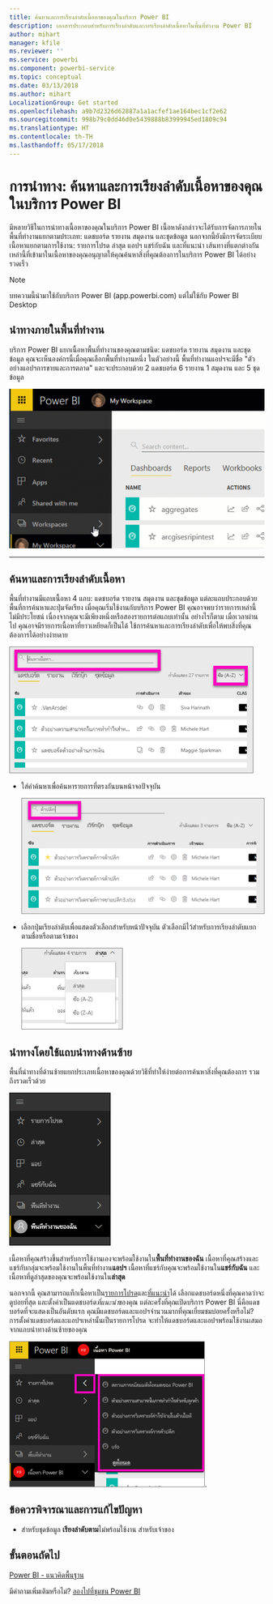 ```yaml
---
title: ค้นหาและการเรียงลำดับเนื้อหาของคุณในบริการ Power BI
description: เอกสารประกอบสำหรับการเรียงลำดับและการเรียงลำดับเนื้อหาในพื้นที่ทำงาน Power BI
author: mihart
manager: kfile
ms.reviewer: ''
ms.service: powerbi
ms.component: powerbi-service
ms.topic: conceptual
ms.date: 03/13/2018
ms.author: mihart
LocalizationGroup: Get started
ms.openlocfilehash: a9b7d2326d62887a1a1acfef1ae164bec1cf2e62
ms.sourcegitcommit: 998b79c0dd46d0e5439888b83999945ed1809c94
ms.translationtype: HT
ms.contentlocale: th-TH
ms.lasthandoff: 05/17/2018
---
```

# <a name="navigation-searching-finding-and-sorting-content-in-power-bi-service"></a>การนำทาง: ค้นหาและการเรียงลำดับเนื้อหาของคุณในบริการ Power BI
มีหลายวิธีในการนำทางเนื้อหาของคุณในบริการ Power BI เนื้อหาดังกล่าวจะได้รับการจัดการภายในพื้นที่ทำงานแยกตามประเภท: แดชบอร์ด รายงาน สมุดงาน และชุดข้อมูล  นอกจากนี้ยังมีการจัดระเบียบเนื้อหาแยกตามการใช้งาน: รายการโปรด ล่าสุด แอปฯ แชร์กับฉัน และที่แนะนำ เส้นทางที่แตกต่างกันเหล่านี้ที่เข้ามาในเนื้อหาของคุณอนุญาตให้คุณค้นหาสิ่งที่คุณต้องการในบริการ Power BI ได้อย่างรวดเร็ว  

>[!NOTE] 
>บทความนี้นำมาใช้กับบริการ Power BI (app.powerbi.com) แต่ไม่ใช้กับ Power BI Desktop

## <a name="navigation-within-workspaces"></a>นำทางภายในพื้นที่ทำงาน

บริการ Power BI แยกเนื้อหาพื้นที่ทำงานของคุณตามชนิด: แดชบอร์ด รายงาน สมุดงาน และชุดข้อมูล คุณจะเห็นองค์กรนี้เมื่อคุณเลือกพื้นที่ทำงานหนึ่ง ในตัวอย่างนี้ พื้นที่ทำงานแอปฯจะมีชื่อ "ตัวอย่างแอปฯการขายและการตลาด" และจะประกอบด้วย 2 แดชบอร์ด 6 รายงาน 1 สมุดงาน และ 5 ชุดข้อมูล

![วิดีโอ](media/service-navigation-search-filter-sort/workspaces.gif)

________________________________________

## <a name="searching-and-sorting-in-workspaces"></a>ค้นหาและการเรียงลำดับเนื้อหา
พื้นที่ทำงานมีแถบเนื้อหา 4 แถบ: แดชบอร์ด รายงาน สมุดงาน และชุดข้อมูล  แต่ละแถบประกอบด้วยพื้นที่การค้นหาและปุ่มจัดเรียง  เมื่อคุณเริ่มใช้งานกับบริการ Power BI คุณอาจพบว่ารายการเหล่านี้ไม่มีประโยชน์ เนื่องจากคุณจะมีเพียงหนึ่งหรือสองรายการต่อแถบเท่านั้น  อย่างไรก็ตาม เมื่อเวลาผ่านไป คุณอาจมีรายการเนื้อหาที่ยาวเหยียดก็เป็นได้  ใช้การค้นหาและการเรียงลำดับเพื่อให้พบสิ่งที่คุณต้องการได้อย่างง่ายดาย

![แถบแดชบอร์ด](media/service-navigation-search-filter-sort/power-bi-search-sort2.png)

* ใส่คำค้นหาเพื่อค้นหารายการที่ตรงกันบนหน้าจอปัจจุบัน
  
   ![ป้อนคำค้นหาที่นี่](media/service-navigation-search-filter-sort/power-bi-search2.png)
* เลือกปุ่มเรียงลำดับเพื่อแสดงตัวเลือกสำหรับหน้าปัจจุบัน ตัวเลือกมีไว้สำหรับการเรียงลำดับแยกตามชื่อหรือตามเจ้าของ
  
   ![จัดเรียงเมนู](media/service-navigation-search-filter-sort/power-bi-sort-alpha.png)

## <a name="navigation-using-the-left-navbar"></a>นำทางโดยใช้แถบนำทางด้านซ้าย
พื้นที่นำทางที่ด้านซ้ายแยกประเภทเนื้อหาของคุณด้วยวิธีที่ทำให้ง่ายต่อการค้นหาสิ่งที่คุณต้องการ รวมถึงรวดเร็วด้วย  

![พื้นที่นำทางด้านซ้าย](media/service-navigation-search-filter-sort/power-bi-newnav.png)



เนื้อหาที่คุณสร้างขึ้นสำหรับการใช้งานเองจะพร้อมใช้งานใน**พื้นที่ทำงานของฉัน** เนื้อหาที่คุณสร้างและแชร์กับกลุ่มจะพร้อมใช้งานในพื้นที่ทำงาน**แอปฯ** เนื้อหาที่แชร์กับคุณจะพร้อมใช้งานใน**แชร์กับฉัน** และเนื้อหาที่ดูล่าสุดของคุณจะพร้อมใช้งานใน**ล่าสุด**

นอกจากนี้ คุณสามารถแท็กเนื้อหาเป็น[รายการโปรด](service-dashboard-favorite.md)และ[ที่แนะนำ](service-dashboard-featured.md)ได้ เลือกแดชบอร์ดหนึ่งที่คุณคาดว่าจะดูบ่อยที่สุด และตั้งค่าเป็นแดชบอร์ด*ที่แนะนำ*ของคุณ แต่ละครั้งที่คุณเปิดบริการ Power BI นี่คือแดชบอร์ดที่จะแสดงเป็นอันดับแรก คุณมีแดชบอร์ดและแอปฯจำนวนมากที่คุณเยี่ยมชมบ่อยครั้งหรือไม่? การตั้งค่าแดชบอร์ดและแอปฯเหล่านั้นเป็นรายการโปรด จะทำให้แดชบอร์ดและแอปฯพร้อมใช้งานเสมอจากแถบนำทางด้านซ้ายของคุณ

![เมนูลอยที่ชื่นชอบ](media/service-navigation-search-filter-sort/power-bi-favorite-flyout.png).


## <a name="considerations-and-troubleshooting"></a>ข้อควรพิจารณาและการแก้ไขปัญหา
* สำหรับชุดข้อมูล **เรียงลำดับตาม**ไม่พร้อมใช้งาน สำหรับเจ้าของ

## <a name="next-steps"></a>ขั้นตอนถัดไป
[Power BI - แนวคิดพื้นฐาน](service-basic-concepts.md)

มีคำถามเพิ่มเติมหรือไม่? [ลองไปที่ชุมชน Power BI](http://community.powerbi.com/)